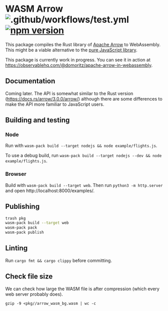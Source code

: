 # WASM Arrow ![.github/workflows/test.yml](https://github.com/domoritz/arrow-wasm/workflows/.github/workflows/test.yml/badge.svg) [![npm version](https://img.shields.io/npm/v/arrow-wasm.svg)](https://www.npmjs.com/package/arrow-wasm)

This package compiles the Rust library of [Apache Arrow](https://arrow.apache.org/) to WebAssembly. This might be a viable alternative to the [pure JavaScript library](https://arrow.apache.org/docs/js/).

This package is currently work in progress. You can see it in action at https://observablehq.com/@domoritz/apache-arrow-in-webassembly.

## Documentation

Coming later. The API is somewhat similar to the Rust version (https://docs.rs/arrow/3.0.0/arrow/) although there are some differences to make the API more familiar to JavaScript users.

## Building and testing

### Node

Run with `wasm-pack build --target nodejs && node example/flights.js`.

To use a debug build, run `wasm-pack build --target nodejs --dev && node example/flights.js`.

### Browser

Build with `wasm-pack build --target web`. Then run `python3 -m http.server` and open http://localhost:8000/examples/.

## Publishing

```bash
trash pkg
wasm-pack build --target web
wasm-pack pack
wasm-pack publish
```

## Linting

Run `cargo fmt && cargo clippy` before committing.

## Check file size

We can check how large the WASM file is after compression (which every web server probably does).

`gzip -9 <pkg//arrow_wasm_bg.wasm | wc -c`
